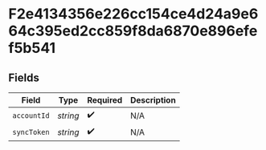 # F2e4134356e226cc154ce4d24a9e664c395ed2cc859f8da6870e896efef5b541


## Fields

| Field              | Type               | Required           | Description        |
| ------------------ | ------------------ | ------------------ | ------------------ |
| `accountId`        | *string*           | :heavy_check_mark: | N/A                |
| `syncToken`        | *string*           | :heavy_check_mark: | N/A                |